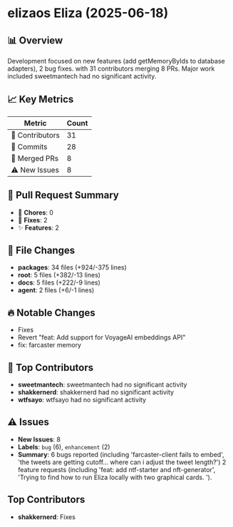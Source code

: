 # elizaos Eliza (2025-06-18)
    
## 📊 Overview
Development focused on new features (add getMemoryByIds to database adapters), 2 bug fixes. with 31 contributors merging 8 PRs. Major work included sweetmantech had no significant activity.

## 📈 Key Metrics
| Metric | Count |
|---------|--------|
| 👥 Contributors | 31 |
| 📝 Commits | 28 |
| 🔄 Merged PRs | 8 |
| ⚠️ New Issues | 8 |

## 🔄 Pull Request Summary
- 🧹 **Chores**: 0
- 🐛 **Fixes**: 2
- ✨ **Features**: 2

## 📁 File Changes
- **packages**: 34 files (+924/-375 lines)
- **root**: 5 files (+382/-13 lines)
- **docs**: 5 files (+222/-9 lines)
- **agent**: 2 files (+6/-1 lines)

## 🔥 Notable Changes
- Fixes
- Revert "feat: Add support for VoyageAI embeddings API"
- fix: farcaster memory

## 👥 Top Contributors
- **sweetmantech**: sweetmantech had no significant activity
- **shakkernerd**: shakkernerd had no significant activity
- **wtfsayo**: wtfsayo had no significant activity

## ⚠️ Issues
- **New Issues**: 8
- **Labels**: `bug` (6), `enhancement` (2)
- **Summary**: 6 bugs reported (including 'farcaster-client fails to embed', 'the tweets are getting cutoff... where can i adjust the tweet length?') 2 feature requests (including 'feat: add ntf-starter and nft-generator', 'Trying to find how to run Eliza locally with two graphical cards. ').

## Top Contributors
- **shakkernerd**: Fixes